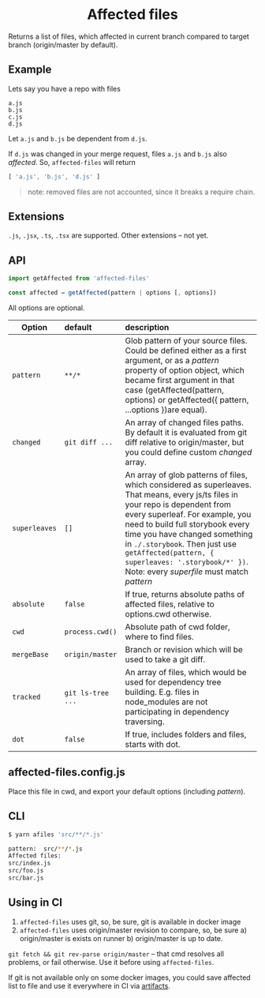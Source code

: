 <h1 align="center">Affected files</h1>

Returns a list of files, which affected in current branch compared to target branch (origin/master by default).

## Example

Lets say you have a repo with files

```
a.js
b.js
c.js
d.js
```

Let `a.js` and `b.js` be dependent from `d.js`.

If `d.js` was changed in your merge request, files `a.js` and `b.js` also _affected_. So, `affected-files` will return

```js
[ 'a.js', 'b.js', 'd.js' ]
```

> note: removed files are not accounted, since it breaks a require chain.

## Extensions

`.js`, `.jsx`, `.ts`, `.tsx` are supported. Other extensions – not yet.

## API

```js
import getAffected from 'affected-files'

const affected = getAffected(pattern | options [, options])
```

All options are optional.

| Option        | default           | description  |
| ------------- |:------------- |:----- |
| `pattern`      | `**/*` | Glob pattern of your source files. Could be defined either as a first argument, or as a _pattern_ property of option object, which became first argument in that case (getAffected(pattern, options) or getAffected({ pattern, ...options })are equal). |
| `changed` | `git diff ...` | An array of changed files paths. By default it is evaluated from git diff relative to origin/master, but you could define custom _changed_ array. |
| `superleaves` | `[]` | An array of glob patterns of files, which considered as superleaves. That means, every js/ts files in your repo is dependent from every superleaf. For example, you need to build full storybook every time you have changed something in `./.storybook`. Then just use `getAffected(pattern, { superleaves: '.storybook/*' })`. Note: every _superfile_ must match _pattern_ |
| `absolute` | `false` | If true, returns absolute paths of affected files, relative to options.cwd otherwise. |
| `cwd` | `process.cwd()` | Absolute path of cwd folder, where to find files. |
| `mergeBase` | `origin/master` | Branch or revision which will be used to take a git diff. |
| `tracked` | `git ls-tree ...` | An array of files, which would be used for dependency tree building. E.g. files in node_modules are not participating in dependency traversing. |
| `dot` | `false` | If true, includes folders and files, starts with dot. |

## affected-files.config.js

Place this file in cwd, and export your default options (including _pattern_).

## CLI

```sh
$ yarn afiles 'src/**/*.js'

pattern:  src/**/*.js
Affected files:
src/index.js
src/foo.js
src/bar.js
```

## Using in CI

1. `affected-files` uses git, so, be sure, git is available in docker image
2. `affected-files` uses origin/master revision to compare, so, be sure a) origin/master is exists on runner b) origin/master is up to date.

`git fetch && git rev-parse origin/master` – that cmd resolves all problems, or fail otherwise. Use it before using `affected-files`.

If git is not available only on some docker images, you could save affected list to file and use it everywhere in CI via [artifacts](https://docs.gitlab.com/ee/user/project/pipelines/job_artifacts.html).
